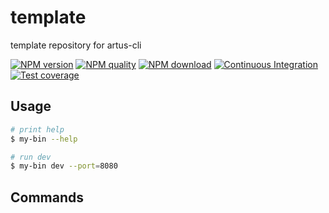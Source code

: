 # template

template repository for artus-cli

<!-- Badge，自行替换掉下面的 `@artus-cli/artus-cli` 和 `artus-cli/template` 占位符-->
[![NPM version](https://img.shields.io/npm/v/@artus-cli/artus-cli.svg?style=flat-square)](https://npmjs.org/package/@artus-cli/artus-cli)
[![NPM quality](http://npm.packagequality.com/shield/@artus-cli/artus-cli.svg?style=flat-square)](http://packagequality.com/#?package=@artus-cli/artus-cli)
[![NPM download](https://img.shields.io/npm/dm/@artus-cli/artus-cli.svg?style=flat-square)](https://npmjs.org/package/@artus-cli/artus-cli)
[![Continuous Integration](https://github.com/artus-cli/template/actions/workflows/ci.yml/badge.svg)](https://github.com/artus-cli/template/actions/workflows/ci.yml)
[![Test coverage](https://img.shields.io/codecov/c/github/artus-cli/template.svg?style=flat-square)](https://codecov.io/gh/artus-cli/template)


## Usage

```sh
# print help
$ my-bin --help

# run dev
$ my-bin dev --port=8080
```

## Commands
